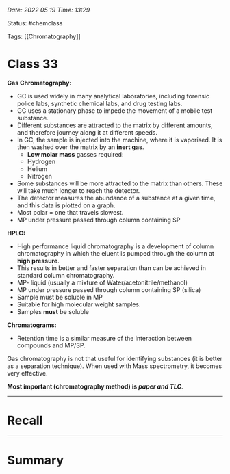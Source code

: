 *Date: 2022 05 19 Time: 13:29*


Status: #chemclass

Tags: [[Chromatography]]


# Class 33

**Gas Chromatography:**
- GC is used widely in many analytical laboratories, including forensic police labs, synthetic chemical labs, and drug testing labs.
- GC uses a stationary phase to impede the movement of a mobile test substance.
- Different substances are attracted to the matrix by different amounts, and therefore journey along it at different speeds.
- In GC, the sample is injected into the machine, where it is vaporised. It is then washed over the matrix by an **inert gas**.
	- **Low molar mass** gasses required:
	- Hydrogen
	- Helium
	- Nitrogen
- Some substances will be more attracted to the matrix than others. These will take much longer to reach the detector.
- The detector measures the abundance of a substance at a given time, and this data is plotted on a graph.
- Most polar = one that travels slowest.
- MP under pressure passed through column containing SP

**HPLC:**
- High performance liquid chromatography is a development of column chromatography in which the eluent is pumped through the column at **high pressure**.
- This results in better and faster separation than can be achieved in standard column chromatography.
- MP- liquid (usually a mixture of Water/acetonitrile/methanol)
- MP under pressure passed through column containing SP (silica)
- Sample must be soluble in MP
- Suitable for high molecular weight samples.
- Samples **must** be soluble

**Chromatograms:**
- Retention time is a similar measure of the interaction between compounds and MP/SP.

Gas chromatography is not that useful for identifying substances (it is better as a separation technique). When used with Mass spectrometry, it becomes very effective.

**Most important (chromatography method) is *paper and TLC***.


---
# Recall







---
# Summary



